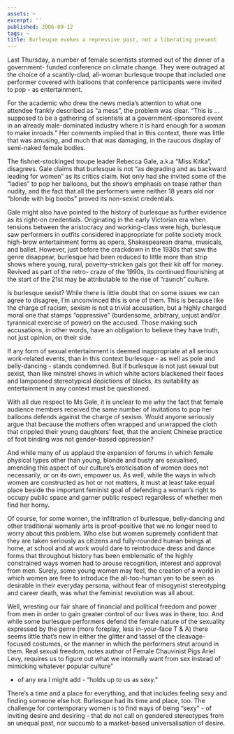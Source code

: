 ```yaml
---
assets: ~
excerpt: ''
published: 2006-09-12
tags: ~
title: Burlesque evokes a repressive past, not a liberating present
---
```

Last Thursday, a number of female scientists stormed out of the dinner
of a government- funded conference on climate change. They were outraged
at the choice of a scantily-clad, all-woman burlesque troupe that
included one performer covered with balloons that conference
participants were invited to pop - as entertainment.

For the academic who drew the news media’s attention to what one
attendee frankly described as “a mess”, the problem was clear. “This is
… supposed to be a gathering of scientists at a government-sponsored
event in an already male-dominated industry where it is hard enough for
a woman to make inroads.” Her comments implied that in this context,
there was little that was amusing, and much that was damaging, in the
raucous display of semi-naked female bodies.

The fishnet-stockinged troupe leader Rebecca Gale, a.k.a “Miss Kitka”,
disagrees. Gale claims that burlesque is not “as degrading and as
backward leading for women” as its critics claim. Not only had she
invited some of the “ladies” to pop her balloons, but the show’s
emphasis on tease rather than nudity, and the fact that all the
performers were neither 18 years old nor “blonde with big boobs” proved
its non-sexist credentials.

Gale might also have pointed to the history of burlesque as further
evidence as its right-on credentials. Originating in the early Victorian
era when tensions between the aristocracy and working-class were high,
burlesque saw performers in outfits considered inappropriate for polite
society mock high-brow entertainment forms as opera, Shakespearean
drama, musicals, and ballet. However, just before the crackdown in the
1930s that saw the genre disappear, burlesque had been reduced to little
more than strip shows where young, rural, poverty-stricken gals got
their kit off for money. Revived as part of the retro- craze of the
1990s, its continued flourishing at the start of the 21st may be
attributable to the rise of “raunch” culture.

Is burlesque sexist? While there is little doubt that on some issues we
can agree to disagree, I’m unconvinced this is one of them. This is
because like the charge of racism, sexism is not a trivial accusation,
but a highly charged moral one that stamps “oppressive” (burdensome,
arbitrary, unjust and/or tyrannical exercise of power) on the accused.
Those making such accusations, in other words, have an obligation to
believe they have truth, not just opinion, on their side.

If any form of sexual entertainment is deemed inappropriate at all
serious work-related events, than in this context burlesque - as well as
pole and belly-dancing - stands condemned. But if burlesque is not just
sexual but sexist, than like minstrel shows in which white actors
blackened their faces and lampooned stereotypical depictions of blacks,
its suitability as entertainment in any context must be questioned.

With all due respect to Ms Gale, it is unclear to me why the fact that
female audience members received the same number of invitations to pop
her balloons defends against the charge of sexism. Would anyone
seriously argue that because the mothers often wrapped and unwrapped the
cloth that crippled their young daughters’ feet, that the ancient
Chinese practice of foot binding was not gender-based oppression?

And while many of us applaud the expansion of forums in which female
physical types other than young, blonde and busty are sexualised,
amending this aspect of our culture’s eroticisation of women does not
necessarily, or on its own, empower us. As well, while the ways in which
women are constructed as hot or not matters, it must at least take equal
place beside the important feminist goal of defending a woman’s right to
occupy public space and garner public respect regardless of whether men
find her horny.

Of course, for some women, the infiltration of burlesque, belly-dancing
and other traditional womanly arts is proof-positive that we no longer
need to worry about this problem. Who else but women supremely confident
that they are taken seriously as citizens and fully-rounded human beings
at home, at school and at work would dare to reintroduce dress and dance
forms that throughout history has been emblematic of the highly
constrained ways women had to arouse recognition, interest and approval
from men. Surely, some young women may feel, the creation of a world in
which women are free to introduce the all-too-human yen to be seen as
desirable in their everyday persona, without fear of misogynist
stereotyping and career death, was what the feminist revolution was all
about.

Well, wresting our fair share of financial and political freedom and
power from men in order to gain greater control of our lives was in
there, too. And while some burlesque performers defend the female nature
of the sexuality expressed by the genre (more foreplay, less
in-your-face T & A) there seems little that’s new in either the glitter
and tassel of the cleavage-focused costumes, or the manner in which the
performers strut around in them. Real sexual freedom, notes author of
Female Chauvinist Pigs Ariel Levy, requires us to figure out what we
internally want from sex instead of mimicking whatever popular culture"
- of any era I might add - “holds up to us as sexy.”

There’s a time and a place for everything, and that includes feeling
sexy and finding someone else hot. Burlesque had its time and place,
too. The challenge for contemporary women is to find ways of being
“sexy” - of inviting desire and desiring - that do not call on gendered
stereotypes from an unequal past, nor succumb to a market-based
universalisation of desire.